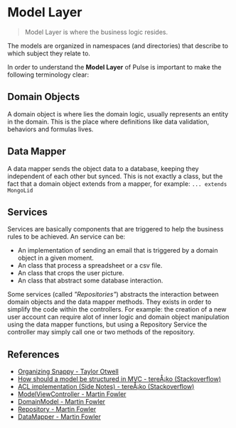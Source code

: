 # Model Layer

> Model Layer is where the business logic resides.

The models are organized in namespaces (and directories) that describe to which subject they relate to.

In order to understand the **Model Layer** of Pulse is important to make the following terminology clear:

## Domain Objects

A domain object is where lies the domain logic, usually represents an entity in the domain. This is the place where definitions like data validation, behaviors and formulas lives.

## Data Mapper

A data mapper sends the object data to a database, keeping they independent of each other but synced. This is not exactly a class, but the fact that a domain object extends from a mapper, for example: `... extends MongoLid`

## Services

Services are basically components that are triggered to help the business rules to be achieved. An service can be:

- An implementation of sending an email that is triggered by a domain object in a given moment.
- An class that process a spreadsheet or a csv file.
- An class that crops the user picture.
- An class that abstract some database interaction.

Some services (called _"Repositories"_) abstracts the interaction between domain objects and the data mapper methods. They exists in order to simplify the code within the controllers. For example: the creation of a new user account can require alot of inner logic and domain object manipulation using the data mapper functions, but using a Repository Service the controller may simply call one or two methods of the repository.

## References

- [Organizing Snappy - Taylor Otwell](http://blog.userscape.com/post/organizing-snappy)
- [How should a model be structured in MVC - tereÅ¡ko (Stackoverflow)](http://stackoverflow.com/a/5864000)
- [ACL implementation (Side Notes) - tereÅ¡ko (Stackoverflow)](http://stackoverflow.com/a/9685039)
- [ModelViewController - Martin Fowler](http://martinfowler.com/eaaCatalog/modelViewController.html)
- [DomainModel - Martin Fowler](http://martinfowler.com/eaaCatalog/domainModel.html)
- [Repository - Martin Fowler](http://martinfowler.com/eaaCatalog/repository.html)
- [DataMapper - Martin Fowler](http://martinfowler.com/eaaCatalog/dataMapper.html)
